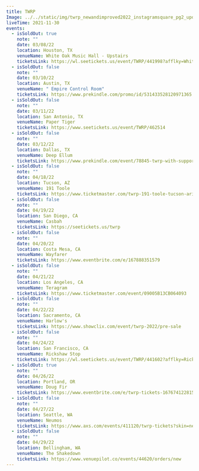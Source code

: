 ```yaml
---
title: TWRP
Image: ../../static/img/twrp_newandimproved2022_instagramsquare_pg2_updated.png
liveTime: 2021-11-30
events:
  - isSoldOut: true
    note: ""
    date: 03/08/22
    location: Houston, TX
    venueName: White Oak Music Hall - Upstairs
    ticketsLink: https://wl.seetickets.us/event/TWRP/441998?afflky=WhiteOakMusicHall
  - isSoldOut: false
    note: ""
    date: 03/10/22
    location: Austin, TX
    venueName: " Empire Control Room"
    ticketsLink: https://www.prekindle.com/promo/id/531433528120971365
  - isSoldOut: false
    note: ""
    date: 03/11/22
    location: San Antonio, TX
    venueName: Paper Tiger
    ticketsLink: https://www.seetickets.us/event/TWRP/462514
  - isSoldOut: false
    note: ""
    date: 03/12/22
    location: Dallas, TX
    venueName: Deep Ellum
    ticketsLink: https://www.prekindle.com/event/78845-twrp-with-support-from-rich-aucoin-dallas
  - isSoldOut: false
    note: ""
    date: 04/18/22
    location: Tucson, AZ
    venueName: 191 Toole
    ticketsLink: https://www.ticketmaster.com/twrp-191-toole-tucson-arizona-01-11-2022/event/19005B1AF2AD2CD7?camefrom=cfc_toole_220111show&brand=toole
  - isSoldOut: false
    note: ""
    date: 04/19/22
    location: San Diego, CA
    venueName: Casbah
    ticketsLink: https://seetickets.us/twrp
  - isSoldOut: false
    note: ""
    date: 04/20/22
    location: Costa Mesa, CA
    venueName: Wayfarer
    ticketsLink: https://www.eventbrite.com/e/167888351579
  - isSoldOut: false
    note: ""
    date: 04/21/22
    location: Los Angeles, CA
    venueName: Teragram
    ticketsLink: https://www.ticketmaster.com/event/09005B13CB064093
  - isSoldOut: false
    note: ""
    date: 04/22/22
    location: Sacramento, CA
    venueName: Harlow's
    ticketsLink: https://www.showclix.com/event/twrp-2022/pre-sale
  - isSoldOut: false
    note: ""
    date: 04/24/22
    location: San Francisco, CA
    venueName: Rickshaw Stop
    ticketsLink: https://wl.seetickets.us/event/TWRP/441602?afflky=RickshawStop
  - isSoldOut: true
    note: ""
    date: 04/26/22
    location: Portland, OR
    venueName: Doug Fir
    ticketsLink: https://www.eventbrite.com/e/twrp-tickets-167674122815
  - isSoldOut: false
    note: ""
    date: 04/27/22
    location: Seattle, WA
    venueName: Neumos
    ticketsLink: https://www.axs.com/events/411120/twrp-tickets?skin=neumos
  - isSoldOut: false
    note: ""
    date: 04/29/22
    location: Bellingham, WA
    venueName: The Shakedown
    ticketsLink: https://www.venuepilot.co/events/44620/orders/new
---
```

